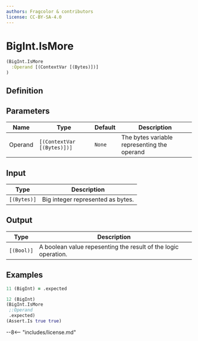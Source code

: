 ```yaml
---
authors: Fragcolor & contributors
license: CC-BY-SA-4.0
---
```



# BigInt.IsMore

```clojure
(BigInt.IsMore
  :Operand [(ContextVar [(Bytes)])]
)
```


## Definition




## Parameters

| Name | Type | Default | Description |
|------|------|---------|-------------|
| Operand | `[(ContextVar [(Bytes)])]` | `None` | The bytes variable representing the operand |


## Input

| Type | Description |
|------|-------------|
| `[(Bytes)]` | Big integer represented as bytes. |


## Output

| Type | Description |
|------|-------------|
| `[(Bool)]` | A boolean value repesenting the result of the logic operation. |


## Examples

```clojure
11 (BigInt) = .expected

12 (BigInt)
(BigInt.IsMore
 ;:Operand
 .expected)
(Assert.Is true true)
```


--8<-- "includes/license.md"
